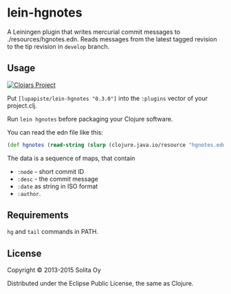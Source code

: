 # lein-hgnotes

A Leiningen plugin that writes mercurial commit messages to ./resources/hgnotes.edn.
Reads messages from the latest tagged revision to the tip revision in `develop` branch.

## Usage

[![Clojars Project](http://clojars.org/lupapiste/lein-hgnotes/latest-version.svg)](http://clojars.org/lupapiste/lein-hgnotes)

Put `[lupapiste/lein-hgnotes "0.3.0"]` into the `:plugins` vector of your project.clj.

Run `lein hgnotes` before packaging your Clojure software.

You can read the edn file like this:
```clojure
(def hgnotes (read-string (slurp (clojure.java.io/resource "hgnotes.edn"))))
```
The data is a sequence of maps, that contain
* `:node` - short commit ID
* `:desc` - the commit message
* `:date` as string in ISO format
* `:author`.

## Requirements

`hg` and `tail` commands in PATH.

## License

Copyright © 2013-2015 Solita Oy

Distributed under the Eclipse Public License, the same as Clojure.
